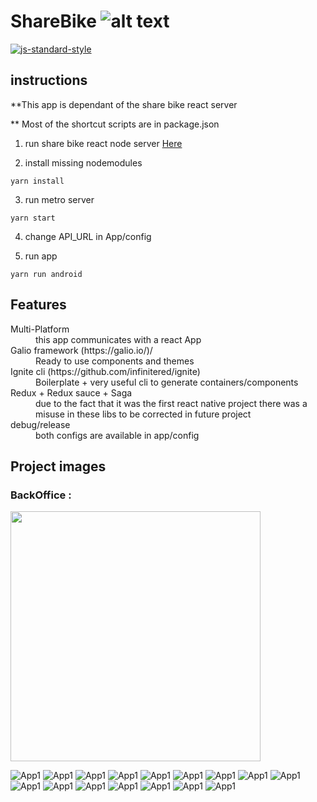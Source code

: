 #  ShareBike ![alt text](https://github.com/adam-p/markdown-here/raw/master/src/common/images/icon48.png "Logo Title Text 1")
[![js-standard-style](https://img.shields.io/badge/code%20style-standard-brightgreen.svg?style=flat)](http://standardjs.com/)

## instructions 

**This app is dependant of the share bike react server 

** Most of the shortcut scripts are in package.json 

1. run share bike react node server  [Here](https://github.com/gogetsu4024/sharebike-react)

2. install missing nodemodules
```shell
yarn install
```

3. run metro server 
```shell
yarn start 
```
4. change API_URL in App/config

5. run app 
```shell
yarn run android 
```




## Features
<dl>
  
  <dt>Multi-Platform</dt>
  <dd>this app communicates with a react App</dd>
   
  <dt> Galio framework (https://galio.io/)/</dt>
  <dd>Ready to use components and themes </dd>

  <dt>Ignite cli (https://github.com/infinitered/ignite)</dt>
  <dd>Boilerplate  + very useful cli to generate containers/components </dd>

   <dt>Redux + Redux sauce + Saga </dt>
   <dd>due to the fact that it was the first react native project there was a misuse in these libs to be corrected in future project   </dd> 
    
  <dt>debug/release</dt>
  <dd>both configs are available in app/config</dd>
</dl>

## Project images
### BackOffice :
<img src="/readmeimages/1.png" width="400" height="400">

![App1](/readmeimages/1.png)
![App1](/readmeimages/2.png)
![App1](/readmeimages/3.png)
![App1](/readmeimages/4.png)
![App1](/readmeimages/5.png)
![App1](/readmeimages/6.png)
![App1](/readmeimages/7.png)
![App1](/readmeimages/8.png)
![App1](/readmeimages/9.png)
![App1](/readmeimages/10.png)
![App1](/readmeimages/11.png)
![App1](/readmeimages/12.png)
![App1](/readmeimages/13.png)
![App1](/readmeimages/14.png)
![App1](/readmeimages/15.png)
![App1](/readmeimages/16.png)


